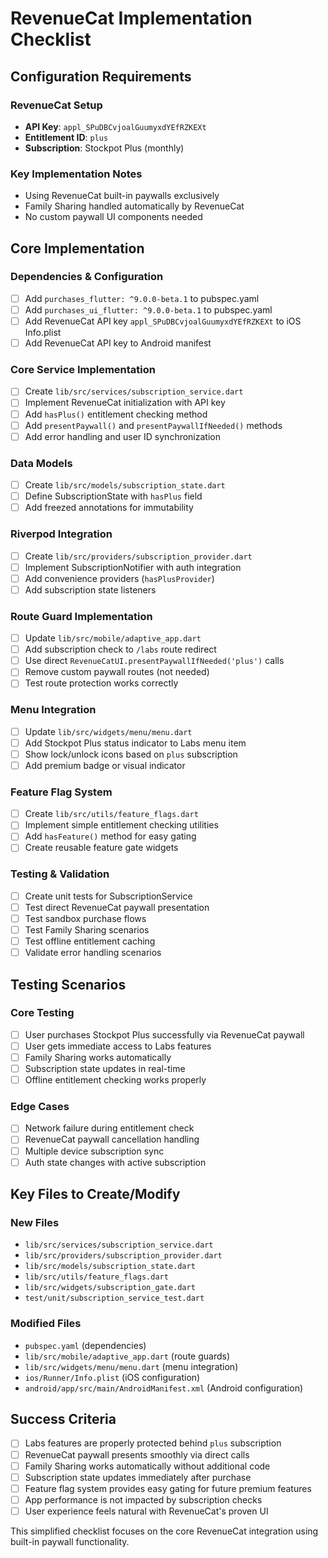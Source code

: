 # RevenueCat Implementation Checklist

## Configuration Requirements

### RevenueCat Setup
- **API Key**: `appl_SPuDBCvjoalGuumyxdYEfRZKEXt`
- **Entitlement ID**: `plus`
- **Subscription**: Stockpot Plus (monthly)

### Key Implementation Notes
- Using RevenueCat built-in paywalls exclusively
- Family Sharing handled automatically by RevenueCat
- No custom paywall UI components needed

## Core Implementation

### Dependencies & Configuration
- [ ] Add `purchases_flutter: ^9.0.0-beta.1` to pubspec.yaml
- [ ] Add `purchases_ui_flutter: ^9.0.0-beta.1` to pubspec.yaml
- [ ] Add RevenueCat API key `appl_SPuDBCvjoalGuumyxdYEfRZKEXt` to iOS Info.plist
- [ ] Add RevenueCat API key to Android manifest

### Core Service Implementation
- [ ] Create `lib/src/services/subscription_service.dart`
- [ ] Implement RevenueCat initialization with API key
- [ ] Add `hasPlus()` entitlement checking method
- [ ] Add `presentPaywall()` and `presentPaywallIfNeeded()` methods
- [ ] Add error handling and user ID synchronization

### Data Models
- [ ] Create `lib/src/models/subscription_state.dart`
- [ ] Define SubscriptionState with `hasPlus` field
- [ ] Add freezed annotations for immutability

### Riverpod Integration
- [ ] Create `lib/src/providers/subscription_provider.dart`
- [ ] Implement SubscriptionNotifier with auth integration
- [ ] Add convenience providers (`hasPlusProvider`)
- [ ] Add subscription state listeners

### Route Guard Implementation
- [ ] Update `lib/src/mobile/adaptive_app.dart`
- [ ] Add subscription check to `/labs` route redirect
- [ ] Use direct `RevenueCatUI.presentPaywallIfNeeded('plus')` calls
- [ ] Remove custom paywall routes (not needed)
- [ ] Test route protection works correctly

### Menu Integration
- [ ] Update `lib/src/widgets/menu/menu.dart`
- [ ] Add Stockpot Plus status indicator to Labs menu item
- [ ] Show lock/unlock icons based on `plus` subscription
- [ ] Add premium badge or visual indicator

### Feature Flag System
- [ ] Create `lib/src/utils/feature_flags.dart`
- [ ] Implement simple entitlement checking utilities
- [ ] Add `hasFeature()` method for easy gating
- [ ] Create reusable feature gate widgets

### Testing & Validation
- [ ] Create unit tests for SubscriptionService
- [ ] Test direct RevenueCat paywall presentation
- [ ] Test sandbox purchase flows
- [ ] Test Family Sharing scenarios
- [ ] Test offline entitlement caching
- [ ] Validate error handling scenarios

## Testing Scenarios

### Core Testing
- [ ] User purchases Stockpot Plus successfully via RevenueCat paywall
- [ ] User gets immediate access to Labs features
- [ ] Family Sharing works automatically
- [ ] Subscription state updates in real-time
- [ ] Offline entitlement checking works properly

### Edge Cases
- [ ] Network failure during entitlement check
- [ ] RevenueCat paywall cancellation handling
- [ ] Multiple device subscription sync
- [ ] Auth state changes with active subscription

## Key Files to Create/Modify

### New Files
- `lib/src/services/subscription_service.dart`
- `lib/src/providers/subscription_provider.dart`
- `lib/src/models/subscription_state.dart`
- `lib/src/utils/feature_flags.dart`
- `lib/src/widgets/subscription_gate.dart`
- `test/unit/subscription_service_test.dart`

### Modified Files
- `pubspec.yaml` (dependencies)
- `lib/src/mobile/adaptive_app.dart` (route guards)
- `lib/src/widgets/menu/menu.dart` (menu integration)
- `ios/Runner/Info.plist` (iOS configuration)
- `android/app/src/main/AndroidManifest.xml` (Android configuration)

## Success Criteria

- [ ] Labs features are properly protected behind `plus` subscription
- [ ] RevenueCat paywall presents smoothly via direct calls
- [ ] Family Sharing works automatically without additional code
- [ ] Subscription state updates immediately after purchase
- [ ] Feature flag system provides easy gating for future premium features
- [ ] App performance is not impacted by subscription checks
- [ ] User experience feels natural with RevenueCat's proven UI

This simplified checklist focuses on the core RevenueCat integration using built-in paywall functionality.